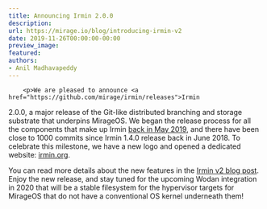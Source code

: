```yaml
---
title: Announcing Irmin 2.0.0
description:
url: https://mirage.io/blog/introducing-irmin-v2
date: 2019-11-26T00:00:00-00:00
preview_image:
featured:
authors:
- Anil Madhavapeddy
---
```



        <p>We are pleased to announce <a href="https://github.com/mirage/irmin/releases">Irmin
2.0.0</a>, a major release of the
Git-like distributed branching and storage substrate that underpins MirageOS.
We began the release process for all the components that make up Irmin <a href="https://tarides.com/blog/2019-05-13-on-the-road-to-irmin-v2">back in
May 2019</a>, and
there have been close to 1000 commits since Irmin 1.4.0 release back in June
2018. To celebrate this milestone, we have a new logo and opened a dedicated
website: <a href="https://irmin.org">irmin.org</a>.</p>
<p>You can read more details about the new features in the <a href="https://tarides.com/blog/2019-11-21-irmin-v2">Irmin v2 blog
post</a>.  Enjoy the new release,
and stay tuned for the upcoming Wodan integration in 2020 that will be a stable
filesystem for the hypervisor targets for MirageOS that do not have a
conventional OS kernel underneath them!</p>

      

